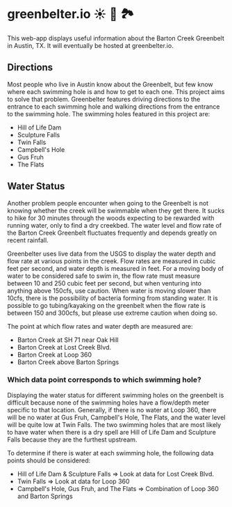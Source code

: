# greenbelter.io ☀️ 🍃 🏞

This web-app displays useful information about the Barton Creek Greenbelt in Austin, TX. It will eventually be hosted at greenbelter.io.

## Directions

Most people who live in Austin know about the Greenbelt, but few know where each swimming hole is and how to get to each one. This project aims to solve that problem. Greenbelter features driving directions to the entrance to each swimming hole and walking directions from the entrance to the swimming hole. The swimming holes featured in this project are:

* Hill of Life Dam
* Sculpture Falls
* Twin Falls
* Campbell's Hole
* Gus Fruh
* The Flats

## Water Status

Another problem people encounter when going to the Greenbelt is not knowing whether the creek will be swimmable when they get there. It sucks to hike for 30 minutes through the woods expecting to be rewarded with running water, only to find a dry creekbed. The water level and flow rate of the Barton Creek Greenbelt fluctuates frequently and depends greatly on recent rainfall.

Greenbelter uses live data from the USGS to display the water depth and flow rate at various points in the creek. Flow rates are measured in cubic feet per second, and water depth is measured in feet. For a moving body of water to be considered safe to swim in, the flow rate must measure between 10 and 250 cubic feet per second, but when venturing into anything above 150cfs, use caution. When water is moving slower than 10cfs, there is the possibility of bacteria forming from standing water. It is possible to go tubing/kayaking on the greenbelt when the flow rate is between 150 and 300cfs, but please use extreme caution when doing so.

The point at which flow rates and water depth are measured are:

* Barton Creek at SH 71 near Oak Hill
* Barton Creek at Lost Creek Blvd.
* Barton Creek at Loop 360
* Barton Creek above Barton Springs

### Which data point corresponds to which swimming hole?

Displaying the water status for different swimming holes on the greenbelt is difficult because none of the swimming holes have a flow/depth meter specific to that location. Generally, if there is no water at Loop 360, there will be no water at Gus Fruh, Campbell's Hole, The Flats, and the water level will be quite low at Twin Falls. The two swimming holes that are most likely to have water when there is a dry spell are Hill of Life Dam and Sculpture Falls because they are the furthest upstream.

To determine if there is water at each swimming hole, the following data points should be considered:

* Hill of Life Dam & Sculpture Falls => Look at data for Lost Creek Blvd.
* Twin Falls => Look at data for Loop 360
* Campbell's Hole, Gus Fruh, and The Flats => Combination of Loop 360 and Barton Springs
